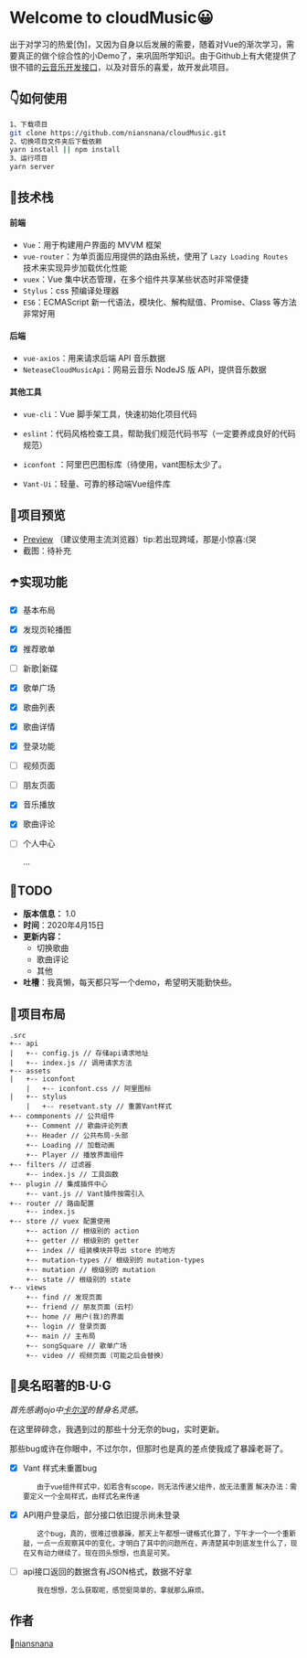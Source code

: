 # Welcome to cloudMusic😀

出于对学习的热爱[伪]，又因为自身以后发展的需要，随着对Vue的渐次学习，需要真正的做个综合性的小Demo了，来巩固所学知识。由于Github上有大佬提供了很不错的[云音乐开发接口](https://github.com/Binaryify/NeteaseCloudMusicApi)，以及对音乐的喜爱，故开发此项目。

## 👇如何使用

```sh
1、下载项目
git clone https://github.com/niansnana/cloudMusic.git
2、切换项目文件夹后下载依赖
yarn install || npm install
3、运行项目
yarn server
```

## 👀技术栈

#### 前端

- `Vue`：用于构建用户界面的 MVVM 框架
- `vue-router`：为单页面应用提供的路由系统，使用了 `Lazy Loading Routes` 技术来实现异步加载优化性能
- `vuex`：Vue 集中状态管理，在多个组件共享某些状态时非常便捷
- `Stylus`：css 预编译处理器
- `ES6`：ECMAScript 新一代语法，模块化、解构赋值、Promise、Class 等方法非常好用

#### 后端

- `vue-axios`：用来请求后端 API 音乐数据
- `NeteaseCloudMusicApi`：网易云音乐 NodeJS 版 API，提供音乐数据

#### 其他工具

- `vue-cli`：Vue 脚手架工具，快速初始化项目代码
- `eslint`：代码风格检查工具，帮助我们规范代码书写（一定要养成良好的代码规范）
- `iconfont` ：阿里巴巴图标库（待使用，vant图标太少了。

- `Vant-Ui`：轻量、可靠的移动端Vue组件库

## 👤项目预览

- [Preview](http://47.102.197.151:8001) （建议使用主流浏览器）tip:若出现跨域，那是小惊喜:(哭
- 截图：待补充

## ☂️实现功能

- [x] 基本布局

- [x] 发现页轮播图

- [x] 推荐歌单

- [ ] 新歌|新碟

- [x] 歌单广场

- [x] 歌曲列表

- [x] 歌曲详情

- [x] 登录功能

- [ ] 视频页面

- [ ] 朋友页面

- [x] 音乐播放

- [x] 歌曲评论

- [ ] 个人中心

  ...

## 🌸TODO

- **版本信息：** 1.0
- **时间**：2020年4月15日
- **更新内容：**
  - 切换歌曲
  - 歌曲评论
  - 其他
- **吐槽**：我真懒，每天都只写一个demo，希望明天能勤快些。

## 🌂项目布局

```vue
.src
+-- api
|   +-- config.js // 存储api请求地址
|   +-- index.js // 调用请求方法
+-- assets
|   +-- iconfont
    |   +-- iconfont.css // 阿里图标
|   +-- stylus
    |   +-- resetvant.sty // 重置Vant样式
+-- commponents // 公共组件
    +-- Comment // 歌曲评论列表
    +-- Header // 公共布局-头部
    +-- Loading // 加载动画
    +-- Player // 播放界面组件
+-- filters // 过滤器
    +-- index.js // 工具函数
+-- plugin // 集成插件中心
	+-- vant.js // Vant插件按需引入
+-- router // 路由配置
    +-- index.js
+-- store // vuex 配置使用
    +-- action // 根级别的 action
    +-- getter // 根级别的 getter
    +-- index // 组装模块并导出 store 的地方
    +-- mutation-types // 根级别的 mutation-types
    +-- mutation // 根级别的 mutation
    +-- state // 根级别的 state
+-- views
	+-- find // 发现页面
	+-- friend // 朋友页面（云村）
	+-- home // 用户(我)的界面
	+-- login // 登录页面
	+-- main // 主布局
	+-- songSquare // 歌单广场
	+-- video // 视频页面（可能之后会替换）
```

## 🦄臭名昭著的B·U·G

*首先感谢jojo中[卡尔涅](https://baike.baidu.com/item/卡尔涅/23498352)的替身名灵感。*

在这里碎碎念，我遇到过的那些十分无奈的bug，实时更新。

那些bug或许在你眼中，不过尔尔，但那时也是真的差点使我成了暴躁老哥了。

- [x] Vant 样式未重置bug

  <p style="font-size: 12px;text-indent: 2em;">
  由于vue组件样式中，如若含有scope，则无法传递父组件，故无法重置
  解决办法：需要定义一个全局样式，由样式名来传递
  </p>

- [x] API用户登录后，部分接口依旧提示尚未登录

  <p style="font-size: 12px;text-indent: 2em;">
  这个bug，真的，很难过很暴躁，那天上午都想一键格式化算了，下午才一个一个重新敲，一点一点观察其中的变化，才明白了其中的问题所在，弄清楚其中到底发生什么了，现在又有动力继续了。现在回头想想，也真是可笑。
  </p>

- [ ] api接口返回的数据含有JSON格式，数据不好拿

  <p style="font-size: 12px;text-indent: 2em;">
  我在想想，怎么获取呢，感觉挺简单的，拿就那么麻烦。
  </p>

## 作者

🐤[niansnana](https://niansnana.github.io/vuepress/about/)

